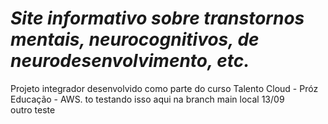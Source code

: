 # *Site informativo sobre transtornos mentais, neurocognitivos, de neurodesenvolvimento, etc.*
Projeto integrador desenvolvido como parte do curso Talento Cloud - Próz Educação - AWS.
to testando isso aqui na branch main local 13/09    
outro teste